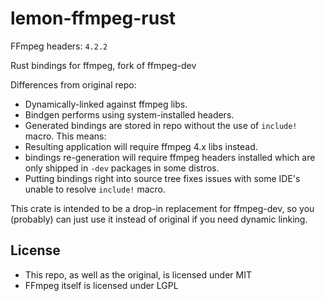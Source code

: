 # lemon-ffmpeg-rust

FFmpeg headers: `4.2.2`

Rust bindings for ffmpeg, fork of ffmpeg-dev

Differences from original repo:
* Dynamically-linked against ffmpeg libs.
* Bindgen performs using system-installed headers.
* Generated bindings are stored in repo without the use of `include!` macro.
This means:
* Resulting application will require ffmpeg 4.x libs instead.
* bindings re-generation will require ffmpeg headers installed which are only shipped in `-dev` packages in some distros.
* Putting bindings right into source tree fixes issues with some IDE's unable to resolve `include!` macro.

This crate is intended to be a drop-in replacement for ffmpeg-dev, so you (probably) can just use it instead of original if you need dynamic linking.

## License
* This repo, as well as the original, is licensed under MIT
* FFmpeg itself is licensed under LGPL
